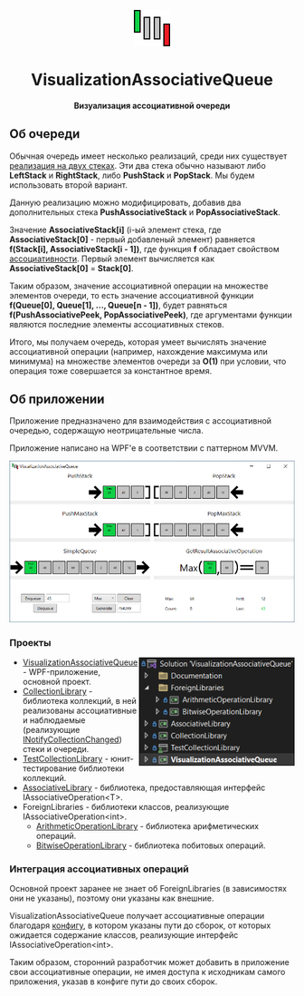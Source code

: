 <p align="center">
    <img src="Images/Logo.png" alt="Logo">
    <h1 align="center">VisualizationAssociativeQueue</h1>
    <h4 align="center">Визуализация ассоциативной очереди</h4>
</p>

## Об очереди

Обычная очередь имеет несколько реализаций, среди них существует [реализация на двух стеках](https://neerc.ifmo.ru/wiki/index.php?title=%D0%9E%D1%87%D0%B5%D1%80%D0%B5%D0%B4%D1%8C#.D0.A0.D0.B5.D0.B0.D0.BB.D0.B8.D0.B7.D0.B0.D1.86.D0.B8.D1.8F_.D0.BD.D0.B0_.D0.B4.D0.B2.D1.83.D1.85_.D1.81.D1.82.D0.B5.D0.BA.D0.B0.D1.85). Эти два стека обычно называют либо __LeftStack__ и __RightStack__, либо __PushStack__ и __PopStack__. Мы будем использовать второй вариант.

Данную реализацию можно модифицировать, добавив два дополнительных стека __PushAssociativeStack__ и __PopAssociativeStack__.

Значение __AssociativeStack[i]__ (i-ый элемент стека, где __AssociativeStack[0]__ - первый добавленый элемент) равняется __f(Stack[i], AssociativeStack[i - 1])__, где функция __f__ обладает свойством [ассоциативности](https://ru.wikipedia.org/wiki/%D0%90%D1%81%D1%81%D0%BE%D1%86%D0%B8%D0%B0%D1%82%D0%B8%D0%B2%D0%BD%D0%BE%D1%81%D1%82%D1%8C_(%D0%BC%D0%B0%D1%82%D0%B5%D0%BC%D0%B0%D1%82%D0%B8%D0%BA%D0%B0)). Первый элемент вычисляется как __AssociativeStack[0]__ = __Stack[0]__.

Таким образом, значение ассоциативной операции на множестве элементов очереди, то есть значение ассоциативной функции __f(Queue[0], Queue[1], ..., Queue[n - 1])__, будет равняться __f(PushAssociativePeek, PopAssociativePeek)__, где аргументами функции являются последние элементы ассоциативных стеков.

Итого, мы получаем очередь, которая умеет вычислять значение ассоциативной операции (например, нахождение максимума или минимума) на множестве элементов очереди за __O(1)__ при условии, что операция тоже совершается за константное время.

## Об приложении

Приложение предназначено для взаимодействия с ассоциативной очередью, содержащую неотрицательные числа.

Приложение написано на WPF'е в соответствии c паттерном MVVM.

<p align="center">
    <img src="Images/Application.png" alt="Application" width="600">
</p>

### Проекты

<p align="center">
    <img src="Images/Projects.png" alt="Projects" width="275" align="right">
</p>

* [VisualizationAssociativeQueue](VisualizationAssociativeQueue) - WPF-приложение, основной проект.
* [CollectionLibrary](CollectionLibrary) - библиотека коллекций, в ней реализованы ассоциативные и наблюдаемые (реализующие [INotifyCollectionChanged](https://learn.microsoft.com/ru-ru/dotnet/api/system.collections.specialized.inotifycollectionchanged?view=net-8.0)) стеки и очереди.
* [TestCollectionLibrary](TestCollectionLibrary) - юнит-тестирование библиотеки коллекций.
* [AssociativeLibrary](AssociativeLibrary) - библиотека, предоставляющая интерфейс IAssociativeOperation\<T>.
* ForeignLibraries - библиотеки классов, реализующие IAssociativeOperation\<int>.
  * [ArithmeticOperationLibrary](ArithmeticOperationLibrary) - библиотека арифметических операций.
  * [BitwiseOperationLibrary](BitwiseOperationLibrary) - библиотека побитовых операций.

### Интеграция ассоциативных операций

Основной проект заранее не знает об ForeignLibraries (в зависимостях они не указаны), поэтому они указаны как внешние. 

VisualizationAssociativeQueue получает ассоциативные операции благодаря [конфигу](VisualizationAssociativeQueue/Config.xml), в котором указаны пути до сборок, от которых ожидается содержание классов, реализующие интерфейс IAssociativeOperation\<int>.

Таким образом, сторонний разработчик может добавить в приложение свои ассоциативные операции, не имея доступа к исходникам самого приложения, указав в конфиге пути до своих сборок.
